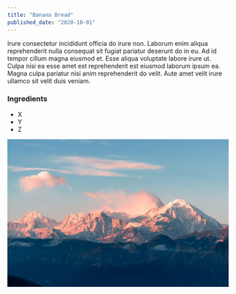 ```yaml
---
title: "Banana Bread"
published_date: "2020-10-01"
---
```


Irure consectetur incididunt officia do irure non. Laborum enim aliqua reprehenderit nulla consequat sit fugiat pariatur deserunt do in eu. Ad id tempor cillum magna eiusmod et. Esse aliqua voluptate labore irure ut. Culpa nisi ea esse amet est reprehenderit est eiusmod laborum ipsum ea. Magna culpa pariatur nisi anim reprehenderit do velit. Aute amet velit irure ullamco sit velit duis veniam.

### Ingredients

- X
- Y
- Z

![Mountains](./mountains.jpg)
